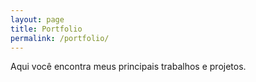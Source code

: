 ```yaml
---
layout: page
title: Portfolio
permalink: /portfolio/
---
```


Aqui você encontra meus principais trabalhos e projetos.

